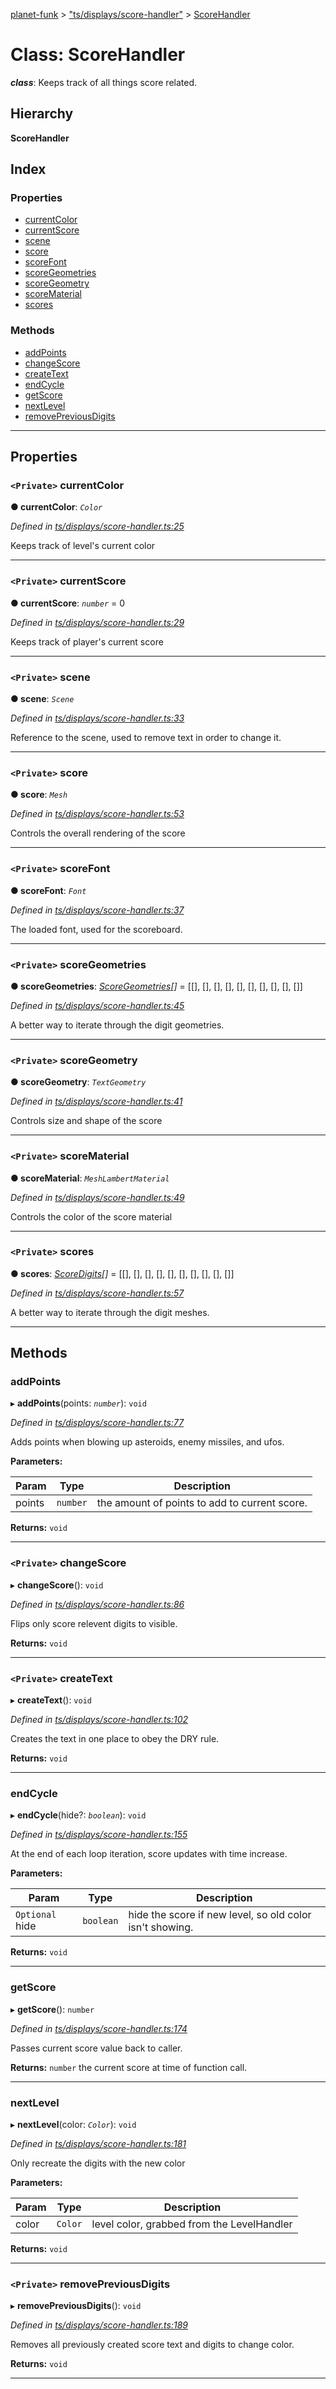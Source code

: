 [planet-funk](../README.md) > ["ts/displays/score-handler"](../modules/_ts_displays_score_handler_.md) > [ScoreHandler](../classes/_ts_displays_score_handler_.scorehandler.md)

# Class: ScoreHandler

*__class__*: Keeps track of all things score related.

## Hierarchy

**ScoreHandler**

## Index

### Properties

* [currentColor](_ts_displays_score_handler_.scorehandler.md#currentcolor)
* [currentScore](_ts_displays_score_handler_.scorehandler.md#currentscore)
* [scene](_ts_displays_score_handler_.scorehandler.md#scene)
* [score](_ts_displays_score_handler_.scorehandler.md#score)
* [scoreFont](_ts_displays_score_handler_.scorehandler.md#scorefont)
* [scoreGeometries](_ts_displays_score_handler_.scorehandler.md#scoregeometries)
* [scoreGeometry](_ts_displays_score_handler_.scorehandler.md#scoregeometry)
* [scoreMaterial](_ts_displays_score_handler_.scorehandler.md#scorematerial)
* [scores](_ts_displays_score_handler_.scorehandler.md#scores)

### Methods

* [addPoints](_ts_displays_score_handler_.scorehandler.md#addpoints)
* [changeScore](_ts_displays_score_handler_.scorehandler.md#changescore)
* [createText](_ts_displays_score_handler_.scorehandler.md#createtext)
* [endCycle](_ts_displays_score_handler_.scorehandler.md#endcycle)
* [getScore](_ts_displays_score_handler_.scorehandler.md#getscore)
* [nextLevel](_ts_displays_score_handler_.scorehandler.md#nextlevel)
* [removePreviousDigits](_ts_displays_score_handler_.scorehandler.md#removepreviousdigits)

---

## Properties

<a id="currentcolor"></a>

### `<Private>` currentColor

**● currentColor**: *`Color`*

*Defined in [ts/displays/score-handler.ts:25](https://github.com/WilliamRADFunk/planet-funk/blob/7de9660/src/ts/displays/score-handler.ts#L25)*

Keeps track of level's current color

___
<a id="currentscore"></a>

### `<Private>` currentScore

**● currentScore**: *`number`* = 0

*Defined in [ts/displays/score-handler.ts:29](https://github.com/WilliamRADFunk/planet-funk/blob/7de9660/src/ts/displays/score-handler.ts#L29)*

Keeps track of player's current score

___
<a id="scene"></a>

### `<Private>` scene

**● scene**: *`Scene`*

*Defined in [ts/displays/score-handler.ts:33](https://github.com/WilliamRADFunk/planet-funk/blob/7de9660/src/ts/displays/score-handler.ts#L33)*

Reference to the scene, used to remove text in order to change it.

___
<a id="score"></a>

### `<Private>` score

**● score**: *`Mesh`*

*Defined in [ts/displays/score-handler.ts:53](https://github.com/WilliamRADFunk/planet-funk/blob/7de9660/src/ts/displays/score-handler.ts#L53)*

Controls the overall rendering of the score

___
<a id="scorefont"></a>

### `<Private>` scoreFont

**● scoreFont**: *`Font`*

*Defined in [ts/displays/score-handler.ts:37](https://github.com/WilliamRADFunk/planet-funk/blob/7de9660/src/ts/displays/score-handler.ts#L37)*

The loaded font, used for the scoreboard.

___
<a id="scoregeometries"></a>

### `<Private>` scoreGeometries

**● scoreGeometries**: *[ScoreGeometries](../modules/_ts_displays_score_handler_.md#scoregeometries)[]* =  [[], [], [], [], [], [], [], [], [], []]

*Defined in [ts/displays/score-handler.ts:45](https://github.com/WilliamRADFunk/planet-funk/blob/7de9660/src/ts/displays/score-handler.ts#L45)*

A better way to iterate through the digit geometries.

___
<a id="scoregeometry"></a>

### `<Private>` scoreGeometry

**● scoreGeometry**: *`TextGeometry`*

*Defined in [ts/displays/score-handler.ts:41](https://github.com/WilliamRADFunk/planet-funk/blob/7de9660/src/ts/displays/score-handler.ts#L41)*

Controls size and shape of the score

___
<a id="scorematerial"></a>

### `<Private>` scoreMaterial

**● scoreMaterial**: *`MeshLambertMaterial`*

*Defined in [ts/displays/score-handler.ts:49](https://github.com/WilliamRADFunk/planet-funk/blob/7de9660/src/ts/displays/score-handler.ts#L49)*

Controls the color of the score material

___
<a id="scores"></a>

### `<Private>` scores

**● scores**: *[ScoreDigits](../modules/_ts_displays_score_handler_.md#scoredigits)[]* =  [[], [], [], [], [], [], [], [], [], []]

*Defined in [ts/displays/score-handler.ts:57](https://github.com/WilliamRADFunk/planet-funk/blob/7de9660/src/ts/displays/score-handler.ts#L57)*

A better way to iterate through the digit meshes.

___

## Methods

<a id="addpoints"></a>

###  addPoints

▸ **addPoints**(points: *`number`*): `void`

*Defined in [ts/displays/score-handler.ts:77](https://github.com/WilliamRADFunk/planet-funk/blob/7de9660/src/ts/displays/score-handler.ts#L77)*

Adds points when blowing up asteroids, enemy missiles, and ufos.

**Parameters:**

| Param | Type | Description |
| ------ | ------ | ------ |
| points | `number` |  the amount of points to add to current score. |

**Returns:** `void`

___
<a id="changescore"></a>

### `<Private>` changeScore

▸ **changeScore**(): `void`

*Defined in [ts/displays/score-handler.ts:86](https://github.com/WilliamRADFunk/planet-funk/blob/7de9660/src/ts/displays/score-handler.ts#L86)*

Flips only score relevent digits to visible.

**Returns:** `void`

___
<a id="createtext"></a>

### `<Private>` createText

▸ **createText**(): `void`

*Defined in [ts/displays/score-handler.ts:102](https://github.com/WilliamRADFunk/planet-funk/blob/7de9660/src/ts/displays/score-handler.ts#L102)*

Creates the text in one place to obey the DRY rule.

**Returns:** `void`

___
<a id="endcycle"></a>

###  endCycle

▸ **endCycle**(hide?: *`boolean`*): `void`

*Defined in [ts/displays/score-handler.ts:155](https://github.com/WilliamRADFunk/planet-funk/blob/7de9660/src/ts/displays/score-handler.ts#L155)*

At the end of each loop iteration, score updates with time increase.

**Parameters:**

| Param | Type | Description |
| ------ | ------ | ------ |
| `Optional` hide | `boolean` |  hide the score if new level, so old color isn't showing. |

**Returns:** `void`

___
<a id="getscore"></a>

###  getScore

▸ **getScore**(): `number`

*Defined in [ts/displays/score-handler.ts:174](https://github.com/WilliamRADFunk/planet-funk/blob/7de9660/src/ts/displays/score-handler.ts#L174)*

Passes current score value back to caller.

**Returns:** `number`
the current score at time of function call.

___
<a id="nextlevel"></a>

###  nextLevel

▸ **nextLevel**(color: *`Color`*): `void`

*Defined in [ts/displays/score-handler.ts:181](https://github.com/WilliamRADFunk/planet-funk/blob/7de9660/src/ts/displays/score-handler.ts#L181)*

Only recreate the digits with the new color

**Parameters:**

| Param | Type | Description |
| ------ | ------ | ------ |
| color | `Color` |  level color, grabbed from the LevelHandler |

**Returns:** `void`

___
<a id="removepreviousdigits"></a>

### `<Private>` removePreviousDigits

▸ **removePreviousDigits**(): `void`

*Defined in [ts/displays/score-handler.ts:189](https://github.com/WilliamRADFunk/planet-funk/blob/7de9660/src/ts/displays/score-handler.ts#L189)*

Removes all previously created score text and digits to change color.

**Returns:** `void`

___

